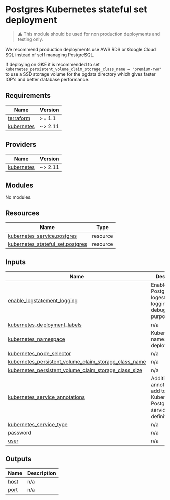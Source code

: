 <!-- BEGIN_TF_DOCS -->
# Postgres Kubernetes stateful set deployment

> :warning: This module should be used for non production deployments and testing only.

We recommend production deployments use AWS RDS or Google Cloud SQL instead of self managing PostgreSQL.

If deploying on GKE it is recommended to set `kubernetes_persistent_volume_claim_storage_class_name = "premium-rwo"` to use a SSD storage volume for the pgdata directory which gives faster IOP's and better database performance.

## Requirements

| Name | Version |
|------|---------|
| <a name="requirement_terraform"></a> [terraform](#requirement\_terraform) | >= 1.1 |
| <a name="requirement_kubernetes"></a> [kubernetes](#requirement\_kubernetes) | ~> 2.11 |

## Providers

| Name | Version |
|------|---------|
| <a name="provider_kubernetes"></a> [kubernetes](#provider\_kubernetes) | ~> 2.11 |

## Modules

No modules.

## Resources

| Name | Type |
|------|------|
| [kubernetes_service.postgres](https://registry.terraform.io/providers/hashicorp/kubernetes/latest/docs/resources/service) | resource |
| [kubernetes_stateful_set.postgres](https://registry.terraform.io/providers/hashicorp/kubernetes/latest/docs/resources/stateful_set) | resource |

## Inputs

| Name | Description | Type | Default | Required |
|------|-------------|------|---------|:--------:|
| <a name="input_enable_logstatement_logging"></a> [enable\_logstatement\_logging](#input\_enable\_logstatement\_logging) | Enable Postgres logestament=all logging for debug purposes | `bool` | `false` | no |
| <a name="input_kubernetes_deployment_labels"></a> [kubernetes\_deployment\_labels](#input\_kubernetes\_deployment\_labels) | n/a | `map(string)` | `null` | no |
| <a name="input_kubernetes_namespace"></a> [kubernetes\_namespace](#input\_kubernetes\_namespace) | Kubernetes namespace to deploy to | `string` | n/a | yes |
| <a name="input_kubernetes_node_selector"></a> [kubernetes\_node\_selector](#input\_kubernetes\_node\_selector) | n/a | `map(string)` | `null` | no |
| <a name="input_kubernetes_persistent_volume_claim_storage_class_name"></a> [kubernetes\_persistent\_volume\_claim\_storage\_class\_name](#input\_kubernetes\_persistent\_volume\_claim\_storage\_class\_name) | n/a | `string` | `"standard"` | no |
| <a name="input_kubernetes_persistent_volume_claim_storage_class_size"></a> [kubernetes\_persistent\_volume\_claim\_storage\_class\_size](#input\_kubernetes\_persistent\_volume\_claim\_storage\_class\_size) | n/a | `string` | `"10Gi"` | no |
| <a name="input_kubernetes_service_annotations"></a> [kubernetes\_service\_annotations](#input\_kubernetes\_service\_annotations) | Additional annotations to add to Kubernetes Postgres service definition | `map(string)` | `{}` | no |
| <a name="input_kubernetes_service_type"></a> [kubernetes\_service\_type](#input\_kubernetes\_service\_type) | n/a | `string` | `"NodePort"` | no |
| <a name="input_password"></a> [password](#input\_password) | n/a | `string` | n/a | yes |
| <a name="input_user"></a> [user](#input\_user) | n/a | `string` | n/a | yes |

## Outputs

| Name | Description |
|------|-------------|
| <a name="output_host"></a> [host](#output\_host) | n/a |
| <a name="output_port"></a> [port](#output\_port) | n/a |
<!-- END_TF_DOCS -->